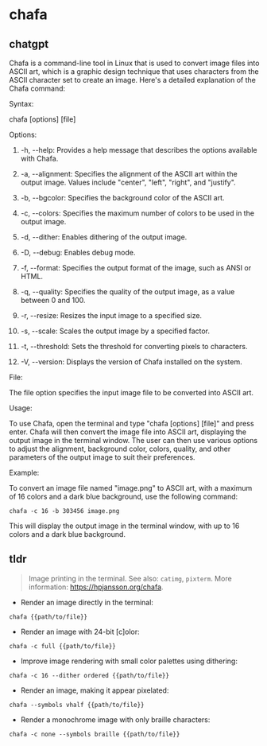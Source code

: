 # chafa 
## chatgpt 
Chafa is a command-line tool in Linux that is used to convert image files into ASCII art, which is a graphic design technique that uses characters from the ASCII character set to create an image. Here's a detailed explanation of the Chafa command:

Syntax:

chafa [options] [file]

Options:

1. -h, --help: Provides a help message that describes the options available with Chafa.

2. -a, --alignment: Specifies the alignment of the ASCII art within the output image. Values include "center", "left", "right", and "justify".

3. -b, --bgcolor: Specifies the background color of the ASCII art.

4. -c, --colors: Specifies the maximum number of colors to be used in the output image.

5. -d, --dither: Enables dithering of the output image.

6. -D, --debug: Enables debug mode.

7. -f, --format: Specifies the output format of the image, such as ANSI or HTML.

8. -q, --quality: Specifies the quality of the output image, as a value between 0 and 100.

9. -r, --resize: Resizes the input image to a specified size.

10. -s, --scale: Scales the output image by a specified factor.

11. -t, --threshold: Sets the threshold for converting pixels to characters.

12. -V, --version: Displays the version of Chafa installed on the system.

File:

The file option specifies the input image file to be converted into ASCII art.

Usage:

To use Chafa, open the terminal and type "chafa [options] [file]" and press enter. Chafa will then convert the image file into ASCII art, displaying the output image in the terminal window. The user can then use various options to adjust the alignment, background color, colors, quality, and other parameters of the output image to suit their preferences. 

Example:

To convert an image file named "image.png" to ASCII art, with a maximum of 16 colors and a dark blue background, use the following command:

```
chafa -c 16 -b 303456 image.png
```

This will display the output image in the terminal window, with up to 16 colors and a dark blue background. 

## tldr 
 
> Image printing in the terminal.
> See also: `catimg`, `pixterm`.
> More information: <https://hpjansson.org/chafa>.

- Render an image directly in the terminal:

`chafa {{path/to/file}}`

- Render an image with 24-bit [c]olor:

`chafa -c full {{path/to/file}}`

- Improve image rendering with small color palettes using dithering:

`chafa -c 16 --dither ordered {{path/to/file}}`

- Render an image, making it appear pixelated:

`chafa --symbols vhalf {{path/to/file}}`

- Render a monochrome image with only braille characters:

`chafa -c none --symbols braille {{path/to/file}}`
